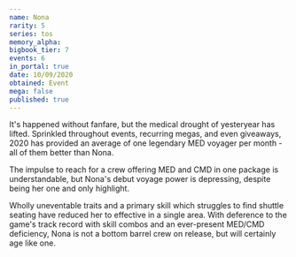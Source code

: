 ```yaml
---
name: Nona
rarity: 5
series: tos
memory_alpha:
bigbook_tier: 7
events: 6
in_portal: true
date: 10/09/2020
obtained: Event
mega: false
published: true
---
```


It's happened without fanfare, but the medical drought of yesteryear has lifted. Sprinkled throughout events, recurring megas, and even giveaways, 2020 has provided an average of one legendary MED voyager per month - all of them better than Nona.

The impulse to reach for a crew offering MED and CMD in one package is understandable, but Nona's debut voyage power is depressing, despite being her one and only highlight.

Wholly uneventable traits and a primary skill which struggles to find shuttle seating have reduced her to effective in a single area. With deference to the game's track record with skill combos and an ever-present MED/CMD deficiency, Nona is not a bottom barrel crew on release, but will certainly age like one.
